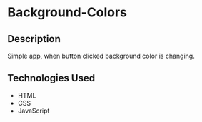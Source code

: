# Background-Colors

## Description

Simple app, when button clicked background color is changing.

## Technologies Used
 * HTML
 * CSS
 * JavaScript 